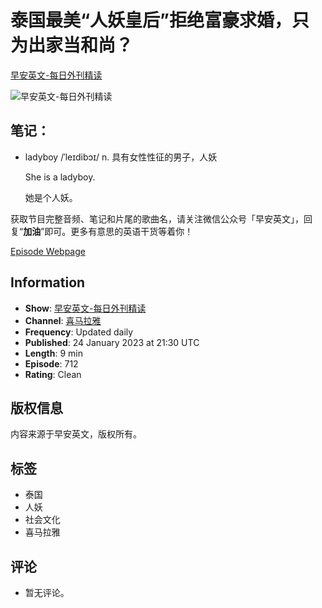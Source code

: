# 泰国最美“人妖皇后”拒绝富豪求婚，只为出家当和尚？

[早安英文-每日外刊精读](https://podcasts.apple.com/gb/podcast/%E6%97%A9%E5%AE%89%E8%8B%B1%E6%96%87-%E6%AF%8F%E6%97%A5%E5%A4%96%E5%88%8A%E7%B2%BE%E8%AF%8D/id1073522912)

![早安英文-每日外刊精读](/assets/artwork/1x1.gif)

## 笔记：

- ladyboy /ˈleɪdibɔɪ/ n. 具有女性性征的男子，人妖

  She is a ladyboy.

  她是个人妖。

获取节目完整音频、笔记和片尾的歌曲名，请关注微信公众号「早安英文」，回复“**加油**”即可。更多有意思的英语干货等着你！

[Episode Webpage](https://www.ximalaya.com/sound/605670627)

## Information

- **Show**: [早安英文-每日外刊精读](https://podcasts.apple.com/gb/podcast/%E6%97%A9%E5%AE%89%E8%8B%B1%E6%96%87-%E6%AF%8F%E6%97%A5%E5%A4%96%E5%88%8A%E7%B2%BE%E8%AF%8D/id1073522912)
- **Channel**: [喜马拉雅](https://podcasts.apple.com/gb/channel/%E5%96%9C%E9%A9%AC%E6%8B%89%E9%9B%85/id6442746608)
- **Frequency**: Updated daily
- **Published**: 24 January 2023 at 21:30 UTC
- **Length**: 9 min
- **Episode**: 712
- **Rating**: Clean

## 版权信息

内容来源于早安英文，版权所有。

## 标签

- 泰国
- 人妖
- 社会文化
- 喜马拉雅

## 评论

- 暂无评论。
<!-- tcd_original_link https://podcasts.apple.com/gb/podcast/%E6%B3%B0%E5%9B%BD%E6%9C%80%E7%BE%8E-%E4%BA%BA%E5%A6%96%E7%9A%87%E5%90%8E-%E6%8B%92%E7%BB%9D%E5%AF%8C%E8%B1%AA%E6%B1%82%E5%A9%9A-%E5%8F%AA%E4%B8%BA%E5%87%BA%E5%AE%B6%E5%BD%93%E5%92%8C%E5%B0%9A-%E4%BA%BA%E5%A6%96-%E7%9A%84%E8%8B%B1%E6%96%87%E6%98%AF/id1073522912?i=1000596384661 -->
